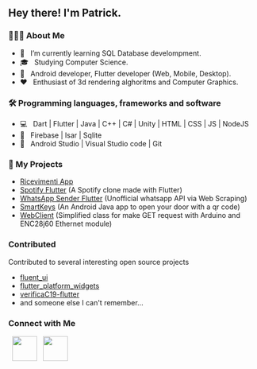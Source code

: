 <h2> Hey there! I'm Patrick.</h2>

<h3> 👨🏻‍💻 About Me </h3>

- 🔭 &nbsp; I’m currently learning SQL Database develompment.
- 🎓 &nbsp; Studying Computer Science.
- 💼 &nbsp; Android developer, Flutter developer (Web, Mobile, Desktop).
- ❤️ &nbsp; Enthusiast of 3d rendering alghoritms and Computer Graphics.


<h3>🛠 Programming languages, frameworks and software </h3>

- 💻 &nbsp; Dart | Flutter | Java | C++ | C# | Unity | HTML | CSS | JS | NodeJS
- 💾 &nbsp; Firebase | Isar | Sqlite
- 🔧 &nbsp; Android Studio | Visual Studio code | Git


<h3>🦺 My Projects </h3>
<ul>
  <li>
    <a href="https://ricevimentiapp.it">Ricevimenti App</a>
  </li>
  <li>
    <a href="https://github.com/patricknicolosi/spotify_flutter">Spotify Flutter</a> (A Spotify clone made with Flutter)
  </li>
  <li>
    <a href="https://github.com/patricknicolosi/whatsapp_sender_flutter">WhatsApp Sender Flutter</a> (Unofficial whatsapp API via Web Scraping) 
  </li>
  <li>
    <a href="https://github.com/patricknicolosi/smartkeys">SmartKeys</a> (An Android Java app to open your door with a qr code)
  </li>
  <li>
    <a href="https://github.com/patricknicolosi/webclient">WebClient</a> (Simplified class for make GET request with Arduino and ENC28j60 Ethernet module)
  </li>
</ul>


<h3>Contributed</h3>
Contributed to several interesting open source projects

- <a href="https://github.com/bdlukaa/fluent_ui">fluent_ui</a>
- <a href="https://github.com/stryder-dev/flutter_platform_widgets">flutter_platform_widgets</a>
- <a href="https://github.com/mastro993/verificaC19-flutter">verificaC19-flutter</a>
- and someone else I can't remember...


<h3>Connect with Me </h3>

<p align="left">
&nbsp; <a href="mailto:patricknicolosi99@gmail.com" target="_blank" rel="noopener noreferrer"><img src="https://img.icons8.com/plasticine/100/000000/gmail.png"  width="50" /></a>
&nbsp; <a href="https://linkedin.com/in/patricknicolosi" target="_blank" rel="noopener noreferrer"><img src="https://img.icons8.com/plasticine/100/000000/linkedin.png"  width="50" /></a>
</p>


